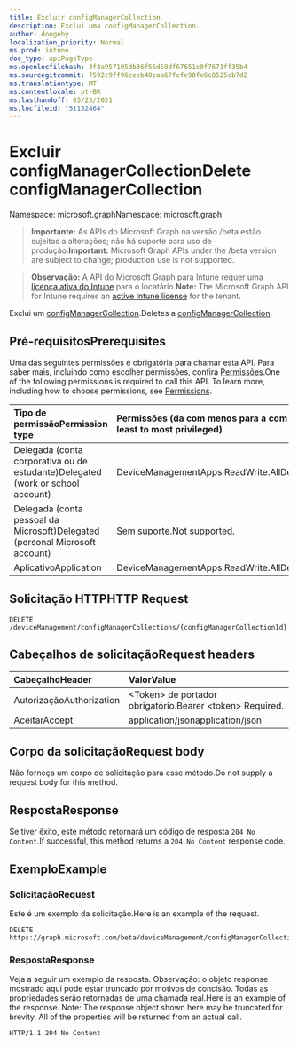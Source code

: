 ```yaml
---
title: Excluir configManagerCollection
description: Exclui uma configManagerCollection.
author: dougeby
localization_priority: Normal
ms.prod: intune
doc_type: apiPageType
ms.openlocfilehash: 3f3a957105db36f56d58df67651e0f7671ff35b4
ms.sourcegitcommit: f592c9ff96ceeb40caa67fcfe90fe6c8525cb7d2
ms.translationtype: MT
ms.contentlocale: pt-BR
ms.lasthandoff: 03/23/2021
ms.locfileid: "51152464"
---
```

# <a name="delete-configmanagercollection"></a><span data-ttu-id="0e224-103">Excluir configManagerCollection</span><span class="sxs-lookup"><span data-stu-id="0e224-103">Delete configManagerCollection</span></span>

<span data-ttu-id="0e224-104">Namespace: microsoft.graph</span><span class="sxs-lookup"><span data-stu-id="0e224-104">Namespace: microsoft.graph</span></span>

> <span data-ttu-id="0e224-105">**Importante:** As APIs do Microsoft Graph na versão /beta estão sujeitas a alterações; não há suporte para uso de produção.</span><span class="sxs-lookup"><span data-stu-id="0e224-105">**Important:** Microsoft Graph APIs under the /beta version are subject to change; production use is not supported.</span></span>

> <span data-ttu-id="0e224-106">**Observação:** A API do Microsoft Graph para Intune requer uma [licença ativa do Intune](https://go.microsoft.com/fwlink/?linkid=839381) para o locatário.</span><span class="sxs-lookup"><span data-stu-id="0e224-106">**Note:** The Microsoft Graph API for Intune requires an [active Intune license](https://go.microsoft.com/fwlink/?linkid=839381) for the tenant.</span></span>

<span data-ttu-id="0e224-107">Exclui um [configManagerCollection](../resources/intune-partnerintegration-configmanagercollection.md).</span><span class="sxs-lookup"><span data-stu-id="0e224-107">Deletes a [configManagerCollection](../resources/intune-partnerintegration-configmanagercollection.md).</span></span>

## <a name="prerequisites"></a><span data-ttu-id="0e224-108">Pré-requisitos</span><span class="sxs-lookup"><span data-stu-id="0e224-108">Prerequisites</span></span>
<span data-ttu-id="0e224-p101">Uma das seguintes permissões é obrigatória para chamar esta API. Para saber mais, incluindo como escolher permissões, confira [Permissões](/graph/permissions-reference).</span><span class="sxs-lookup"><span data-stu-id="0e224-p101">One of the following permissions is required to call this API. To learn more, including how to choose permissions, see [Permissions](/graph/permissions-reference).</span></span>

|<span data-ttu-id="0e224-111">Tipo de permissão</span><span class="sxs-lookup"><span data-stu-id="0e224-111">Permission type</span></span>|<span data-ttu-id="0e224-112">Permissões (da com menos para a com mais privilégios)</span><span class="sxs-lookup"><span data-stu-id="0e224-112">Permissions (from least to most privileged)</span></span>|
|:---|:---|
|<span data-ttu-id="0e224-113">Delegada (conta corporativa ou de estudante)</span><span class="sxs-lookup"><span data-stu-id="0e224-113">Delegated (work or school account)</span></span>|<span data-ttu-id="0e224-114">DeviceManagementApps.ReadWrite.All</span><span class="sxs-lookup"><span data-stu-id="0e224-114">DeviceManagementApps.ReadWrite.All</span></span>|
|<span data-ttu-id="0e224-115">Delegada (conta pessoal da Microsoft)</span><span class="sxs-lookup"><span data-stu-id="0e224-115">Delegated (personal Microsoft account)</span></span>|<span data-ttu-id="0e224-116">Sem suporte.</span><span class="sxs-lookup"><span data-stu-id="0e224-116">Not supported.</span></span>|
|<span data-ttu-id="0e224-117">Aplicativo</span><span class="sxs-lookup"><span data-stu-id="0e224-117">Application</span></span>|<span data-ttu-id="0e224-118">DeviceManagementApps.ReadWrite.All</span><span class="sxs-lookup"><span data-stu-id="0e224-118">DeviceManagementApps.ReadWrite.All</span></span>|

## <a name="http-request"></a><span data-ttu-id="0e224-119">Solicitação HTTP</span><span class="sxs-lookup"><span data-stu-id="0e224-119">HTTP Request</span></span>
<!-- {
  "blockType": "ignored"
}
-->
``` http
DELETE /deviceManagement/configManagerCollections/{configManagerCollectionId}
```

## <a name="request-headers"></a><span data-ttu-id="0e224-120">Cabeçalhos de solicitação</span><span class="sxs-lookup"><span data-stu-id="0e224-120">Request headers</span></span>
|<span data-ttu-id="0e224-121">Cabeçalho</span><span class="sxs-lookup"><span data-stu-id="0e224-121">Header</span></span>|<span data-ttu-id="0e224-122">Valor</span><span class="sxs-lookup"><span data-stu-id="0e224-122">Value</span></span>|
|:---|:---|
|<span data-ttu-id="0e224-123">Autorização</span><span class="sxs-lookup"><span data-stu-id="0e224-123">Authorization</span></span>|<span data-ttu-id="0e224-124">&lt;Token&gt; de portador obrigatório.</span><span class="sxs-lookup"><span data-stu-id="0e224-124">Bearer &lt;token&gt; Required.</span></span>|
|<span data-ttu-id="0e224-125">Aceitar</span><span class="sxs-lookup"><span data-stu-id="0e224-125">Accept</span></span>|<span data-ttu-id="0e224-126">application/json</span><span class="sxs-lookup"><span data-stu-id="0e224-126">application/json</span></span>|

## <a name="request-body"></a><span data-ttu-id="0e224-127">Corpo da solicitação</span><span class="sxs-lookup"><span data-stu-id="0e224-127">Request body</span></span>
<span data-ttu-id="0e224-128">Não forneça um corpo de solicitação para esse método.</span><span class="sxs-lookup"><span data-stu-id="0e224-128">Do not supply a request body for this method.</span></span>

## <a name="response"></a><span data-ttu-id="0e224-129">Resposta</span><span class="sxs-lookup"><span data-stu-id="0e224-129">Response</span></span>
<span data-ttu-id="0e224-130">Se tiver êxito, este método retornará um código de resposta `204 No Content`.</span><span class="sxs-lookup"><span data-stu-id="0e224-130">If successful, this method returns a `204 No Content` response code.</span></span>

## <a name="example"></a><span data-ttu-id="0e224-131">Exemplo</span><span class="sxs-lookup"><span data-stu-id="0e224-131">Example</span></span>

### <a name="request"></a><span data-ttu-id="0e224-132">Solicitação</span><span class="sxs-lookup"><span data-stu-id="0e224-132">Request</span></span>
<span data-ttu-id="0e224-133">Este é um exemplo da solicitação.</span><span class="sxs-lookup"><span data-stu-id="0e224-133">Here is an example of the request.</span></span>
``` http
DELETE https://graph.microsoft.com/beta/deviceManagement/configManagerCollections/{configManagerCollectionId}
```

### <a name="response"></a><span data-ttu-id="0e224-134">Resposta</span><span class="sxs-lookup"><span data-stu-id="0e224-134">Response</span></span>
<span data-ttu-id="0e224-p102">Veja a seguir um exemplo da resposta. Observação: o objeto response mostrado aqui pode estar truncado por motivos de concisão. Todas as propriedades serão retornadas de uma chamada real.</span><span class="sxs-lookup"><span data-stu-id="0e224-p102">Here is an example of the response. Note: The response object shown here may be truncated for brevity. All of the properties will be returned from an actual call.</span></span>
``` http
HTTP/1.1 204 No Content
```




